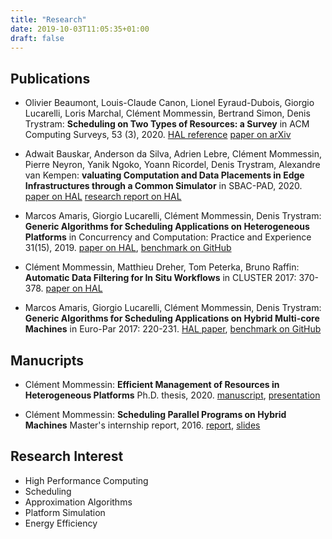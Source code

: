 ```yaml
---
title: "Research"
date: 2019-10-03T11:05:35+01:00
draft: false
---
```


## Publications

- Olivier Beaumont, Louis-Claude Canon, Lionel Eyraud-Dubois, Giorgio Lucarelli, Loris Marchal, Clément Mommessin, Bertrand Simon, Denis Trystram:
  **Scheduling on Two Types of Resources: a Survey**
  in ACM Computing Surveys, 53 (3), 2020.
  [HAL reference](https://hal.inria.fr/hal-02432381v1)
  [paper on arXiv](https://arxiv.org/abs/1909.11365)

- Adwait Bauskar, Anderson da Silva, Adrien Lebre, Clément Mommessin, Pierre Neyron, Yanik Ngoko, Yoann Ricordel, Denis Trystram, Alexandre van Kempen:
  **valuating Computation and Data Placements in Edge Infrastructures through a Common Simulator**
  in SBAC-PAD, 2020.
  [paper on HAL](https://hal.inria.fr/hal-02915346)
  [research report on HAL](https://hal.inria.fr/hal-02153203)

- Marcos Amaris, Giorgio Lucarelli, Clément Mommessin, Denis Trystram:
  **Generic Algorithms for Scheduling Applications on Heterogeneous Platforms**
  in Concurrency and Computation: Practice and Experience 31(15), 2019.
  [paper on HAL](https://hal.inria.fr/hal-01896868),
  [benchmark on GitHub](https://github.com/marcosamaris/heterogeneous-SWF)

- Clément Mommessin, Matthieu Dreher, Tom Peterka, Bruno Raffin:
  **Automatic Data Filtering for In Situ Workflows**
  in CLUSTER 2017: 370-378.
  [paper on HAL](https://hal.inria.fr/hal-01581032)

- Marcos Amaris, Giorgio Lucarelli, Clément Mommessin, Denis Trystram:
  **Generic Algorithms for Scheduling Applications on Hybrid Multi-core Machines**
  in Euro-Par 2017: 220-231.
  [HAL paper](https://hal.inria.fr/hal-01420798),
  [benchmark on GitHub](https://github.com/marcosamaris/heterogeneous-SWF)

## Manucripts

- Clément Mommessin:
  **Efficient Management of Resources in Heterogeneous Platforms**
  Ph.D. thesis, 2020.
  [manuscript](/files/thesis/thesis_mommessin_final.pdf),
  [presentation](/files/thesis/soutenance_mommessin.pdf)

- Clément Mommessin:
  **Scheduling Parallel Programs on Hybrid Machines**
  Master's internship report, 2016.
  [report](/files/M2/report_M2_mommessin.pdf),
  [slides](/files/M2/slides_M2_mommessin.pdf)


## Research Interest
- High Performance Computing
- Scheduling
- Approximation Algorithms
- Platform Simulation
- Energy Efficiency
